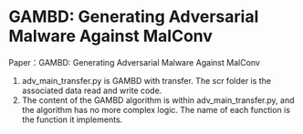 # GAMBD: Generating Adversarial Malware Against MalConv
Paper：GAMBD: Generating Adversarial Malware Against MalConv
1. adv_main_transfer.py is GAMBD with transfer. The scr folder is the associated data read and write code.
2. The content of the GAMBD algorithm is within adv_main_transfer.py, and the algorithm has no more complex logic. The name of each function is the function it implements.
